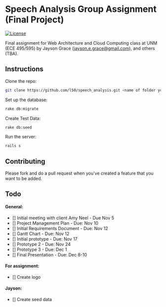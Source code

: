 # Speech Analysis Group Assignment (Final Project)

[![License](http://img.shields.io/:license-mit-blue.svg)](http://doge.mit-license.org)

Final assignment for Web Architecture and Cloud Computing class at UNM (ECE 495/595) by Jayson Grace (jayson.e.grace@gmail.com), and others (TBA).

## Instructions

Clone the repo:
```bash
git clone https://github.com/l50/speech_analysis.git <name of folder you choose> && cd <name of folder you chose>
```
Set up the database:
```bash
rake db:migrate
```
Create Test Data:
```bash
rake db:seed
```
Run the server:
```bash
rails s
```

## Contributing
Please fork and do a pull request when you've created a feature that you want to be added.

## Todo
#### General:
- [] Initial meeting with client Amy Neel - Due Nov 5
- [] Project Management Plan - Due: Nov 10
- [] Initial Requirements Document - Due: Nov 12
- [] Gantt Chart - Due: Nov 12
- [] Initial prototype - Due: Nov 17
- [] Prototype 2 - Due: Nov 24
- [] Prototype 3 - Due: Dec 1
- [] Final Presentation - Due: Dec 8-10
#### For assignment:
- [] Create logo
#### Jayson:
- [] Create seed data


